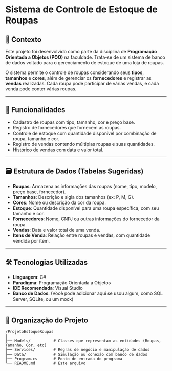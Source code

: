 # Sistema de Controle de Estoque de Roupas

## 📌 Contexto

Este projeto foi desenvolvido como parte da disciplina de **Programação Orientada a Objetos (POO)** na faculdade. Trata-se de um sistema de banco de dados voltado para o gerenciamento de estoque de uma loja de roupas.

O sistema permite o controle de roupas considerando seus **tipos**, **tamanhos** e **cores**, além de gerenciar os **fornecedores** e registrar as **vendas** realizadas. Cada roupa pode participar de várias vendas, e cada venda pode conter várias roupas.

---

## 🧩 Funcionalidades

- Cadastro de roupas com tipo, tamanho, cor e preço base.
- Registro de fornecedores que fornecem as roupas.
- Controle de estoque com quantidade disponível por combinação de roupa, tamanho e cor.
- Registro de vendas contendo múltiplas roupas e suas quantidades.
- Histórico de vendas com data e valor total.

---

## 🗃️ Estrutura de Dados (Tabelas Sugeridas)

- **Roupas**: Armazena as informações das roupas (nome, tipo, modelo, preço base, fornecedor).
- **Tamanhos**: Descrição e sigla dos tamanhos (ex: P, M, G).
- **Cores**: Nome ou descrição da cor da roupa.
- **Estoque**: Quantidade disponível para uma roupa específica, com seu tamanho e cor.
- **Fornecedores**: Nome, CNPJ ou outras informações do fornecedor da roupa.
- **Vendas**: Data e valor total de uma venda.
- **Itens de Venda**: Relação entre roupas e vendas, com quantidade vendida por item.

---

## 🛠️ Tecnologias Utilizadas

- **Linguagem**: C#
- **Paradigma**: Programação Orientada a Objetos
- **IDE Recomendada**: Visual Studio
- **Banco de Dados**: (Você pode adicionar aqui se usou algum, como SQL Server, SQLite, ou um mock)

---

## 📂 Organização do Projeto

```plaintext
/ProjetoEstoqueRoupas
│
├── Models/          # Classes que representam as entidades (Roupas, Tamanho, Cor, etc)
├── Services/        # Regras de negócio e manipulação de dados
├── Data/            # Simulação ou conexão com banco de dados
├── Program.cs       # Ponto de entrada do programa
└── README.md        # Este arquivo
